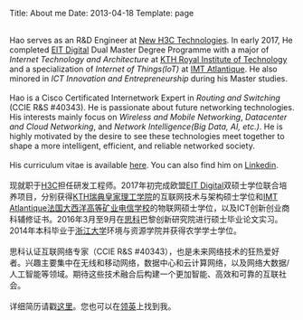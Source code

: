 Title: About me
Date: 2013-04-18
Template: page


<p><br>
Hao serves as an R&D Engineer at <a target="_blank" href="http://www.h3c.com/en/">New H3C Technologies</a>. In early 2017, He completed <a target="_blank" href="http://www.eitdigital.eu">EIT Digital</a> Dual Master Degree Programme with a major of <em>Internet Technology and Architecture</em> at <a target="_blank" href="http://www.kth.se">KTH Royal Institute of Technology</a> and a specialization of <em>Internet of Things(IoT)</em> at <a target="_blank" href="https://www.imt-atlantique.fr/en">IMT Atlantique</a>. He also minored in <em>ICT Innovation and Entrepreneurship</em> during his Master studies.
<br><br>
Hao is a Cisco Certificated Internetwork Expert in <em>Routing and Switching</em> (CCIE R&amp;S #40343). He is passionate about future networking technologies. His interests mainly focus on <em>Wireless and Mobile Networking</em>, <em>Datacenter and Cloud Networking</em>, and <em>Network Intelligence(Big Data, AI, etc.)</em>. He is highly motivated by the desire to see these technologies meet together to shape a more intelligent, efficient, and reliable networked society. 
<br><br>
His curriculum vitae is available <a href="resume.html">here</a>. You can also find him on <a target="_blank" href="http://www.linkedin.com/in/haochiang">Linkedin</a>.
<br><br>
现就职于<a target="_blank" href="http://www.h3c.com">H3C</a>担任研发工程师。2017年初完成欧盟<a target="_blank" href="http://www.eitdigital.eu">EIT Digital</a>双硕士学位联合培养项目，分别获得<a target="_blank" href="http://www.kth.se">KTH瑞典皇家理工学院</a>的互联网技术与架构硕士学位和<a target="_blank" href="https://www.imt-atlantique.fr/en">IMT Atlantique法国大西洋高等矿业电信学校</a>的物联网硕士学位，以及ICT创新创业商科辅修证书。2016年3月至9月在<a target="_blank" href="https://www.cisco.com/">思科</a>巴黎创新研究院进行硕士毕业论文实习。2014年本科毕业于<a target="_blank" href="https://www.zju.edu.cn">浙江大学</a>环境与资源学院并获得农学学士学位。
<br><br>
思科认证互联网络专家（CCIE R&S #40343），也是未来网络技术的狂热爱好者。兴趣主要集中在无线和移动网络，数据中心和云计算网络，以及网络大数据/人工智能等领域。期待这些技术融合后构建一个更加智能、高效和可靠的互联社会。
<br><br>
详细简历请戳<a href="resume.html">这里</a>。您也可以在<a target="_blank" href="http://www.linkedin.com/in/haochiang">领英</a>上找到我。
</p>
